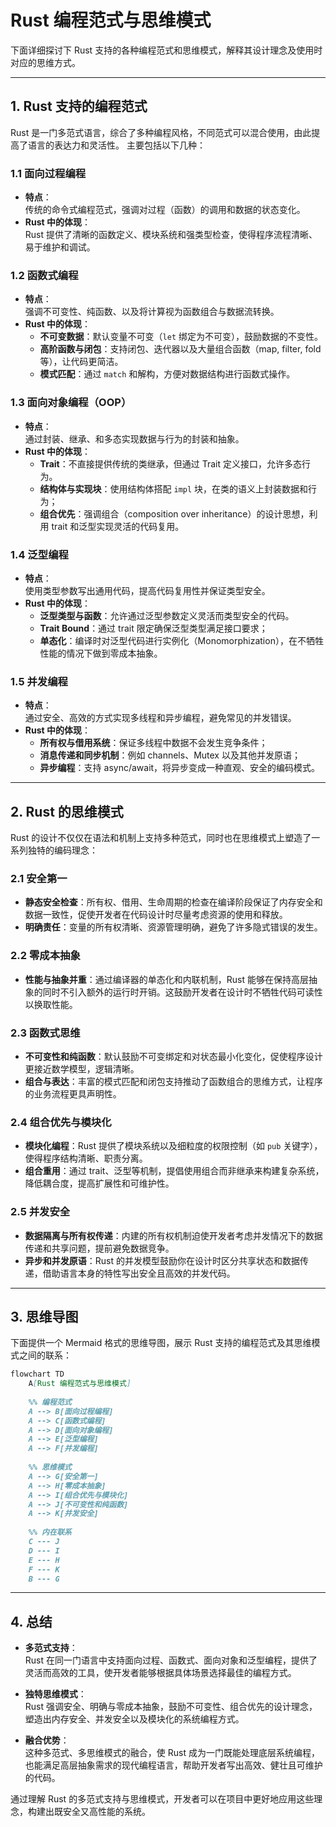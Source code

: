 # Rust 编程范式与思维模式

下面详细探讨下 Rust 支持的各种编程范式和思维模式，解释其设计理念及使用时对应的思维方式。

---

## 1. Rust 支持的编程范式

Rust 是一门多范式语言，综合了多种编程风格，不同范式可以混合使用，由此提高了语言的表达力和灵活性。
主要包括以下几种：

### 1.1 面向过程编程

- **特点**：  
  传统的命令式编程范式，强调对过程（函数）的调用和数据的状态变化。  
- **Rust 中的体现**：  
  Rust 提供了清晰的函数定义、模块系统和强类型检查，使得程序流程清晰、易于维护和调试。

### 1.2 函数式编程

- **特点**：  
  强调不可变性、纯函数、以及将计算视为函数组合与数据流转换。  
- **Rust 中的体现**：  
  - **不可变数据**：默认变量不可变（`let` 绑定为不可变），鼓励数据的不变性。  
  - **高阶函数与闭包**：支持闭包、迭代器以及大量组合函数（map, filter, fold等），让代码更简洁。  
  - **模式匹配**：通过 `match` 和解构，方便对数据结构进行函数式操作。

### 1.3 面向对象编程（OOP）

- **特点**：  
  通过封装、继承、和多态实现数据与行为的封装和抽象。  
- **Rust 中的体现**：  
  - **Trait**：不直接提供传统的类继承，但通过 Trait 定义接口，允许多态行为。  
  - **结构体与实现块**：使用结构体搭配 `impl` 块，在类的语义上封装数据和行为；  
  - **组合优先**：强调组合（composition over inheritance）的设计思想，利用 trait 和泛型实现灵活的代码复用。

### 1.4 泛型编程

- **特点**：  
  使用类型参数写出通用代码，提高代码复用性并保证类型安全。  
- **Rust 中的体现**：  
  - **泛型类型与函数**：允许通过泛型参数定义灵活而类型安全的代码。  
  - **Trait Bound**：通过 trait 限定确保泛型类型满足接口要求；  
  - **单态化**：编译时对泛型代码进行实例化（Monomorphization），在不牺牲性能的情况下做到零成本抽象。

### 1.5 并发编程

- **特点**：  
  通过安全、高效的方式实现多线程和异步编程，避免常见的并发错误。  
- **Rust 中的体现**：  
  - **所有权与借用系统**：保证多线程中数据不会发生竞争条件；  
  - **消息传递和同步机制**：例如 channels、Mutex 以及其他并发原语；  
  - **异步编程**：支持 async/await，将异步变成一种直观、安全的编码模式。

---

## 2. Rust 的思维模式

Rust 的设计不仅仅在语法和机制上支持多种范式，同时也在思维模式上塑造了一系列独特的编码理念：

### 2.1 安全第一

- **静态安全检查**：所有权、借用、生命周期的检查在编译阶段保证了内存安全和数据一致性，促使开发者在代码设计时尽量考虑资源的使用和释放。  
- **明确责任**：变量的所有权清晰、资源管理明确，避免了许多隐式错误的发生。

### 2.2 零成本抽象

- **性能与抽象并重**：通过编译器的单态化和内联机制，Rust 能够在保持高层抽象的同时不引入额外的运行时开销。这鼓励开发者在设计时不牺牲代码可读性以换取性能。

### 2.3 函数式思维

- **不可变性和纯函数**：默认鼓励不可变绑定和对状态最小化变化，促使程序设计更接近数学模型，逻辑清晰。  
- **组合与表达**：丰富的模式匹配和闭包支持推动了函数组合的思维方式，让程序的业务流程更具声明性。

### 2.4 组合优先与模块化

- **模块化编程**：Rust 提供了模块系统以及细粒度的权限控制（如 `pub` 关键字），使得程序结构清晰、职责分离。  
- **组合重用**：通过 trait、泛型等机制，提倡使用组合而非继承来构建复杂系统，降低耦合度，提高扩展性和可维护性。

### 2.5 并发安全

- **数据隔离与所有权传递**：内建的所有权机制迫使开发者考虑并发情况下的数据传递和共享问题，提前避免数据竞争。  
- **异步和并发原语**：Rust 的并发模型鼓励你在设计时区分共享状态和数据传递，借助语言本身的特性写出安全且高效的并发代码。

---

## 3. 思维导图

下面提供一个 Mermaid 格式的思维导图，展示 Rust 支持的编程范式及其思维模式之间的联系：

```mermaid:rust_programming_paradigms.mmd
flowchart TD
    A[Rust 编程范式与思维模式]
    
    %% 编程范式
    A --> B[面向过程编程]
    A --> C[函数式编程]
    A --> D[面向对象编程]
    A --> E[泛型编程]
    A --> F[并发编程]
    
    %% 思维模式
    A --> G[安全第一]
    A --> H[零成本抽象]
    A --> I[组合优先与模块化]
    A --> J[不可变性和纯函数]
    A --> K[并发安全]
    
    %% 内在联系
    C --- J
    D --- I
    E --- H
    F --- K
    B --- G
```

---

## 4. 总结

- **多范式支持**：  
  Rust 在同一门语言中支持面向过程、函数式、面向对象和泛型编程，提供了灵活而高效的工具，使开发者能够根据具体场景选择最佳的编程方式。

- **独特思维模式**：  
  Rust 强调安全、明确与零成本抽象，鼓励不可变性、组合优先的设计理念，塑造出内存安全、并发安全以及模块化的系统编程方式。

- **融合优势**：  
  这种多范式、多思维模式的融合，使 Rust 成为一门既能处理底层系统编程，也能满足高层抽象需求的现代编程语言，帮助开发者写出高效、健壮且可维护的代码。

通过理解 Rust 的多范式支持与思维模式，开发者可以在项目中更好地应用这些理念，构建出既安全又高性能的系统。
